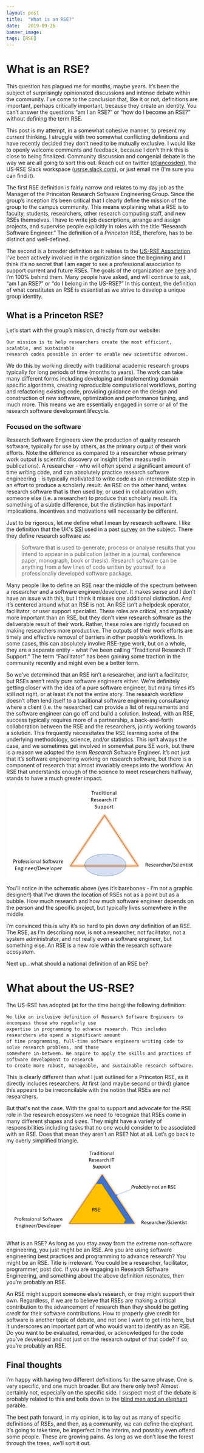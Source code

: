 ```yaml
---
layout: post
title:  "What is an RSE?"
date:   2019-09-26
banner_image: 
tags: [RSE]
---
```


# What is an RSE?

This question has plagued me for months, maybe years.  It’s been the subject of surprisingly opinionated discussions and intense debate within the community.  I've come to the conclusion that, like it or not, definitions are important, perhaps critically important, because they create an identity.  You can’t answer the questions “am I an RSE?” or “how do I become an RSE?” without defining the term RSE.

This post is my attempt, in a somewhat cohesive manner, to present my _current_ thinking.  I struggle with two somewhat conflicting definitions and have recently decided they don’t need to be mutually exclusive.  I would like to openly welcome comments and feedback, because I don’t think this is close to being finalized.   Community discussion and congenial debate is the way we are all going to sort this out.  Reach out on twitter ([@iancosden](https://twitter.com/iancosden)), the US-RSE Slack workspace ([usrse.slack.com](https://usrse.slack.com)), or just email me (I'm sure you can find it).

The first RSE definition is fairly narrow and relates to my day job as the Manager of the Princeton Research Software Engineering Group.  Since the group’s inception it’s been critical that I clearly define the mission of the group to the campus community.  This means explaining what a RSE is to faculty, students, researchers, other research computing staff, and new RSEs themselves.  I have to write job descriptions, arrange and assign projects, and supervise people explicitly in roles with the title “Research Software Engineer.”  The definition of a _Princeton_ RSE, therefore, has to be distinct and well-defined.

The second is a broader definition as it relates to the [US-RSE Association](https://us-rse.org).  I’ve been actively involved in the organization since the beginning and I think it’s no secret that I am eager to see a professional association to support current and future RSEs.  The goals of the organization are [here](https://us-rse.org/mission) and I’m 100% behind them.  Many people have asked, and will continue to ask, “am I an RSE?” or “do I belong in the US-RSE?”  In this context, the definition of what constitutes an RSE is essential as we strive to develop a unique group identity.


## What is a Princeton RSE?

Let’s start with the group’s mission, directly from our website:  

    Our mission is to help researchers create the most efficient, scalable, and sustainable
    research codes possible in order to enable new scientific advances.

We do this by working directly with traditional academic research groups typically for long periods of time (months to years). The work can take many different forms including developing and implementing domain specific algorithms, creating reproducible computational workflows,  porting and refactoring existing code, providing guidance on the design and construction of new software, optimization and performance tuning, and much more.  This means we are essentially engaged in some or all of the research software development lifecycle.

### Focused on the software

Research Software Engineers view the production of quality research software, typically for use by others, as the primary output of their work efforts. Note the difference as compared to a researcher whose primary work output is scientific discovery or insight (often measured in publications). A researcher - who will often spend a significant amount of time writing code, and can absolutely practice research software engineering - is typically motivated to write code as an intermediate step in an effort to produce a scholarly result.  An RSE on the other hand, writes research software that is then used by, or used in collaboration with, someone else (i.e. a researcher) to produce that scholarly result.  It’s something of a subtle difference, but the distinction has important implications.  Incentives and motivations will necessarily be different.

Just to be rigorous, let me define what I mean by research software.  I like the definition that the UK's [SSI](https://www.software.ac.uk/) used in a past [survey](https://www.software.ac.uk/blog/2014-12-04-its-impossible-conduct-research-without-software-say-7-out-10-uk-researchers) on the subject.  There they define research software as:
> Software that is used to generate, process or analyse results that you intend to appear in a publication (either in a journal, conference paper, monograph, book or thesis). Research software can be anything from a few lines of code written by yourself, to a professionally developed software package.

Many people like to define an RSE near the middle of the spectrum between a researcher and a software engineer/developer.  It makes sense and I don’t have an issue with this, but I think it misses one additional distinction.  And it’s centered around what an RSE is not.  An RSE isn’t a helpdesk operator, facilitator, or user support specialist.  These roles are critical, and arguably more important than an RSE, but they don’t view research software as the deliverable result of their work.  Rather, these roles are rightly focused on making researchers more productive.   The outputs of their work efforts are timely and effective removal of barriers in other people’s workflows.  In some cases, this can absolutely involve RSE-type work, but on a whole, they are a separate entity - what I’ve been calling “Traditional Research IT Support.”  The term “Facilitator” has been gaining some traction in the community recently and might even be a better term.

So we’ve determined that an RSE isn’t a researcher, and isn’t a facilitator, but RSEs aren’t really pure software engineers either.  We’re definitely getting closer with the idea of a pure software engineer, but many times it’s still not right, or at least it’s not the entire story.  The research workflow doesn’t often lend itself to a traditional software engineering consultancy where a client (i.e. the researcher) can provide a list of requirements and the software engineer can go off and build a solution.  Instead, with an RSE, success typically requires more of a partnership, a back-and-forth collaboration between the RSE and the researchers, jointly working towards a solution. This frequently necessitates the RSE learning some of the underlying methodology, science, and/or statistics. This isn’t always the case, and we sometimes get involved in somewhat pure SE work, but there is a reason we adopted the term _Research_ Software Engineer.  It’s not just that it’s software engineering working on research software, but there is a component of research that almost invariably creeps into the workflow. An RSE that understands enough of the science to meet researchers halfway, stands to have a much greater impact.

![Diagram of RSE definition](/assets/images/posts/2019/RSE-diagram.png)


You’ll notice in the schematic above (yes it’s barebones - I’m not a graphic designer!) that I’ve drawn the location of RSEs not as a point but as a bubble.  How much research and how much software engineer depends on the person and the specific project, but typically lives somewhere in the middle.

I’m convinced this is why it’s so hard to pin down *any* definition of an RSE.  The RSE, as I’m describing now, is not a researcher, not facilitator, not a system administrator, and not really even a software engineer, but something else.  An RSE is a new role within the research software ecosystem.


Next up...what should a national definition of an RSE be?


# What about the US-RSE?

The US-RSE has adopted (at for the time being) the following definition:

    We like an inclusive definition of Research Software Engineers to encompass those who regularly use
    expertise in programming to advance research. This includes researchers who spend a significant amount
    of time programming, full-time software engineers writing code to solve research problems, and those
    somewhere in-between. We aspire to apply the skills and practices of software development to research
    to create more robust, manageable, and sustainable research software.

This is clearly different than what I just outlined for a Princeton RSE, as it directly includes researchers.  At first (and maybe second or third) glance this appears to be irreconcilable with the notion that RSEs are *not* researchers.  

But that's not the case.  With the goal to support and advocate for the RSE role in the research ecosystem we need to recognize that RSEs come in many different shapes and sizes. They might have a variety of responsibilities including tasks that no one would consider to be associated with an RSE.  Does that mean they aren’t an RSE? Not at all.  Let’s go back to my overly simplified triangle.  

![Diagram of broader RSE definition](/assets/images/posts/2019/US-RSE-diagram.png)


What is an RSE?  As long as you stay away from the extreme non-software engineering, you just might be an RSE.  Are you are using software engineering best practices and programming to advance research?  You might be an RSE.  Title is irrelevant.  You could be a researcher, facilitator, programmer, post doc.  If you are engaging in Research Software Engineering, and something about the above definition resonates, then you’re probably an RSE.

An RSE might support someone else’s research, or they might support their own.  Regardless, if we are to believe that RSEs are making a critical contribution to the advancement of research then they should be getting *credit* for their software contributions.  How to properly give credit for software is another topic of debate, and not one I want to get into here, but it underscores an important part of who would want to identify as an RSE.  Do you want to be evaluated, rewarded, or acknowledged for the code you’ve developed and not just on the research output of that code?  If so, you’re probably an RSE.



## Final thoughts

I’m happy with having two different definitions for the same phrase.  One is very specific, and one much broader.  But are there only two?  Almost certainly not, especially on the specific side.  I suspect most of the debate is probably related to this and boils down to the [blind men and an elephant](https://en.wikipedia.org/wiki/Blind_men_and_an_elephant) parable.  

The best path forward, in my opinion, is to lay out as many of specific definitions of RSEs, and then, as a community, we can define the elephant.  It’s going to take time, be imperfect in the interim, and possibly even offend some people.  These are growing pains.  As long as we don’t lose the forest through the trees, we’ll sort it out.
